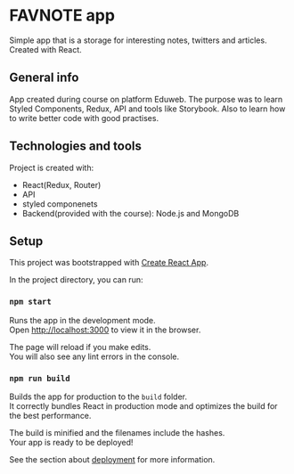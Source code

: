 # FAVNOTE app 
Simple app that is a storage for interesting notes, twitters and articles. 
Created with React.

## General info

App created during course on platform Eduweb. The purpose was to learn Styled Components, Redux, API 
and tools like Storybook. Also to learn how to write better code with good practises.

## Technologies and tools

Project is created with:
* React(Redux, Router)
* API
* styled componenets
* Backend(provided with the course): Node.js and MongoDB

## Setup
This project was bootstrapped with [Create React App](https://github.com/facebook/create-react-app).

In the project directory, you can run:

### `npm start`

Runs the app in the development mode.<br />
Open [http://localhost:3000](http://localhost:3000) to view it in the browser.

The page will reload if you make edits.<br />
You will also see any lint errors in the console.

### `npm run build`

Builds the app for production to the `build` folder.<br />
It correctly bundles React in production mode and optimizes the build for the best performance.

The build is minified and the filenames include the hashes.<br />
Your app is ready to be deployed!

See the section about [deployment](https://facebook.github.io/create-react-app/docs/deployment) for more information.






